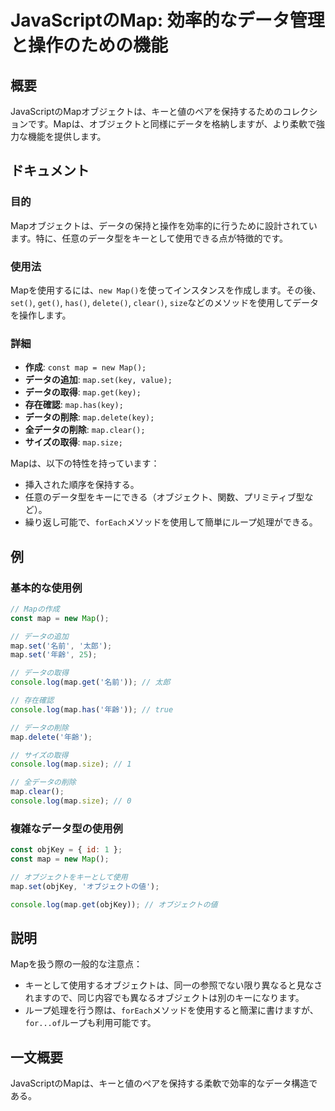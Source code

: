 <!--
Meta Description: # JavaScriptのMap: 効率的なデータ管理と操作のための機能 ## 概要 JavaScriptのMapオブジェクトは、キーと値のペアを保持するためのコレクションです。Mapは、オブジェクトと同様にデータを格納しますが、より柔軟で強力な機能を提供します。 ## ドキュメント ### 目的 ...
Meta Keywords: map, set, console, log, new
-->

# JavaScriptのMap: 効率的なデータ管理と操作のための機能

## 概要
JavaScriptのMapオブジェクトは、キーと値のペアを保持するためのコレクションです。Mapは、オブジェクトと同様にデータを格納しますが、より柔軟で強力な機能を提供します。

## ドキュメント
### 目的
Mapオブジェクトは、データの保持と操作を効率的に行うために設計されています。特に、任意のデータ型をキーとして使用できる点が特徴的です。

### 使用法
Mapを使用するには、`new Map()`を使ってインスタンスを作成します。その後、`set()`, `get()`, `has()`, `delete()`, `clear()`, `size`などのメソッドを使用してデータを操作します。

### 詳細
- **作成**: `const map = new Map();`
- **データの追加**: `map.set(key, value);`
- **データの取得**: `map.get(key);`
- **存在確認**: `map.has(key);`
- **データの削除**: `map.delete(key);`
- **全データの削除**: `map.clear();`
- **サイズの取得**: `map.size;`

Mapは、以下の特性を持っています：
- 挿入された順序を保持する。
- 任意のデータ型をキーにできる（オブジェクト、関数、プリミティブ型など）。
- 繰り返し可能で、`forEach`メソッドを使用して簡単にループ処理ができる。

## 例
### 基本的な使用例
```javascript
// Mapの作成
const map = new Map();

// データの追加
map.set('名前', '太郎');
map.set('年齢', 25);

// データの取得
console.log(map.get('名前')); // 太郎

// 存在確認
console.log(map.has('年齢')); // true

// データの削除
map.delete('年齢');

// サイズの取得
console.log(map.size); // 1

// 全データの削除
map.clear();
console.log(map.size); // 0
```

### 複雑なデータ型の使用例
```javascript
const objKey = { id: 1 };
const map = new Map();

// オブジェクトをキーとして使用
map.set(objKey, 'オブジェクトの値');

console.log(map.get(objKey)); // オブジェクトの値
```

## 説明
Mapを扱う際の一般的な注意点：
- キーとして使用するオブジェクトは、同一の参照でない限り異なると見なされますので、同じ内容でも異なるオブジェクトは別のキーになります。
- ループ処理を行う際は、`forEach`メソッドを使用すると簡潔に書けますが、`for...of`ループも利用可能です。

## 一文概要
JavaScriptのMapは、キーと値のペアを保持する柔軟で効率的なデータ構造である。
